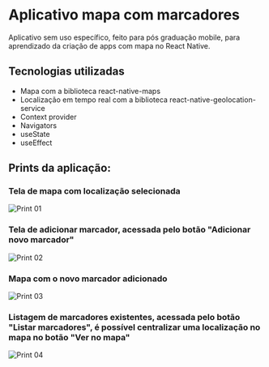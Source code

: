 # Aplicativo mapa com marcadores
Aplicativo sem uso específico, feito para pós graduação mobile, para aprendizado da criação de apps com mapa no React Native.

## Tecnologias utilizadas

- Mapa com a biblioteca react-native-maps
- Localização em tempo real com a biblioteca react-native-geolocation-service
- Context provider
- Navigators
- useState
- useEffect

## Prints da aplicação:

### Tela de mapa com localização selecionada
![Print 01](docs/print01.png)

### Tela de adicionar marcador, acessada pelo botão "Adicionar novo marcador"
![Print 02](docs/print02.png)

### Mapa com o novo marcador adicionado
![Print 03](docs/print03.png)

### Listagem de marcadores existentes, acessada pelo botão "Listar marcadores", é possível centralizar uma localização no mapa no botão "Ver no mapa"
![Print 04](docs/print04.png)


